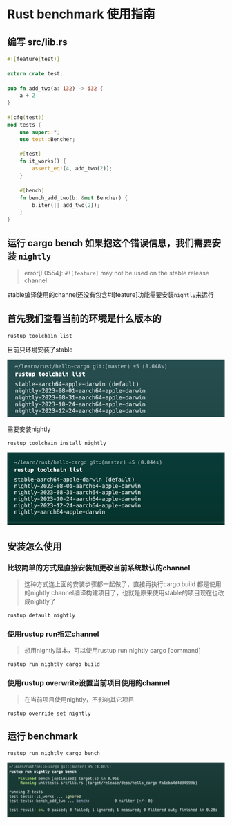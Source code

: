 # Rust benchmark 使用指南

## 编写 src/lib.rs

```rust
#![feature(test)]

extern crate test;

pub fn add_two(a: i32) -> i32 {
    a + 2
}

#[cfg(test)]
mod tests {
    use super::*;
    use test::Bencher;

    #[test]
    fn it_works() {
        assert_eq!(4, add_two(2));
    }

    #[bench]
    fn bench_add_two(b: &mut Bencher) {
        b.iter(|| add_two(2));
    }
}
```

## 运行 cargo bench 如果抱这个错误信息，我们需要安装 `nightly`

> error[E0554]: `#![feature]` may not be used on the stable release channel

stable编译使用的channel还没有包含#![feature]功能需要安装`nightly`来运行

## 首先我们查看当前的环境是什么版本的

```shell
rustup toolchain list
```

目前只环境安装了stable

![Img](pics/img-20240114211515.png)

需要安装nightly

```shell
rustup toolchain install nightly
```

![Img](pics/img-20240114211427.png)

## 安装怎么使用

### 比较简单的方式是直接安装加更改当前系统默认的channel

> 这种方式连上面的安装步骤都一起做了，直接再执行cargo build 都是使用的nightly channel编译构建项目了，也就是原来使用stable的项目现在也改成nightly了
    
```shell
rustup default nightly
```

### 使用rustup run指定channel

> 想用nightly版本，可以使用rustup run nightly cargo [command]
    
```shell
rustup run nightly cargo build
```

### 使用rustup overwrite设置当前项目使用的channel 

> 在当前项目使用nightly，不影响其它项目

```shell
rustup override set nightly
```

## 运行 benchmark

```shell
rustup run nightly cargo bench
```

![Img](pics/img-20240114212047.png)